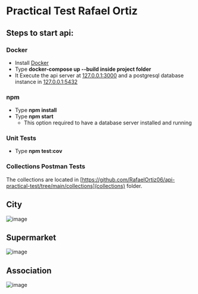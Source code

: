 # Practical Test Rafael Ortiz

## Steps to start api:

### Docker

- Install [Docker](https://www.docker.com/)
- Type **docker-compose up --build inside project folder**
- It Execute the api server at [127.0.0.1:3000](127.0.0.1:3000) and a postgresql database instance in [127.0.0.1:5432](127.0.0.1:5432)

### npm

- Type **npm install**
- Type **npm start**
  - This option required to have a database server installed and running

### Unit Tests

- Type **npm test:cov**

### Collections Postman Tests
The collections are located in [https://github.com/RafaelOrtiz06/api-practical-test/tree/main/collections](collections) folder.

City
---
![image](https://github.com/RafaelOrtiz06/api-practical-test/assets/98363516/4f2b29b8-0fbf-4b79-ace5-63b53e51c8a0)

Supermarket
---
![image](https://github.com/RafaelOrtiz06/api-practical-test/assets/98363516/d783555d-0287-4fb2-b929-ab0b3602b61a)

Association
---
![image](https://github.com/RafaelOrtiz06/api-practical-test/assets/98363516/06f0ba75-e91d-411e-9ee0-bd0c7492ba3f)



